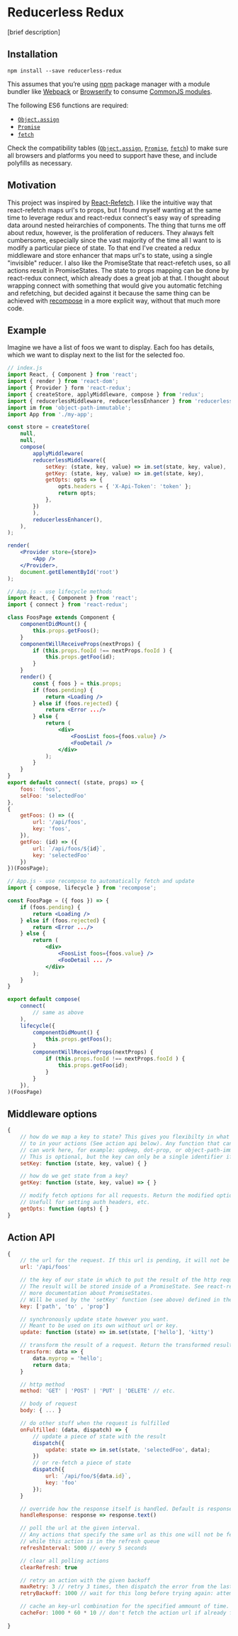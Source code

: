 Reducerless Redux
==================
[brief description]

## Installation
```
npm install --save reducerless-redux
```

This assumes that you’re using [npm](http://npmjs.com/) package manager with a module bundler like [Webpack](http://webpack.github.io) or [Browserify](http://browserify.org/) to consume [CommonJS modules](http://webpack.github.io/docs/commonjs.html).

The following ES6 functions are required:

- [`Object.assign`](https://developer.mozilla.org/en/docs/Web/JavaScript/Reference/Global_Objects/Object/assign)
- [`Promise`](https://developer.mozilla.org/en-US/docs/Web/JavaScript/Reference/Global_Objects/Promise)
- [`fetch`](https://developer.mozilla.org/en-US/docs/Web/API/GlobalFetch)

Check the compatibility tables ([`Object.assign`](https://kangax.github.io/compat-table/es6/#test-Object_static_methods_Object.assign), [`Promise`](https://kangax.github.io/compat-table/es6/#test-Promise), [`fetch`](http://caniuse.com/#feat=fetch)) to make sure all browsers and platforms you need to support have these, and include polyfills as necessary.

## Motivation

This project was inspired by [React-Refetch](https://github.com/heroku/react-refetch). I like the intuitive way that react-refetch maps url's to props, but I found myself wanting at the same time to leverage redux and react-redux connect's easy way of spreading data around nested heirarchies of components. The thing that turns me off about redux, however, is the proliferation of reducers. They always felt cumbersome, especially since the vast majority of the time all I want to is modify a particular piece of state. To that end I've created a redux middleware and store enhancer that maps url's to state, using a single "invisible" reducer. I also like the PromiseState that react-refetch uses, so all actions result in PromiseStates. The state to props mapping can be done by react-redux connect, which already does a great job at that. I thought about wrapping connect with something that would give you automatic fetching and refetching, but decided against it because the same thing can be achieved with [recompose](https://github.com/acdlite/recompose) in a more explicit way, without that much more code. 

## Example

Imagine we have a list of foos we want to display. Each foo has details, which we want to display next to the list for the selected foo. 

```jsx
// index.js
import React, { Component } from 'react';
import { render } from 'react-dom';
import { Provider } form 'react-redux';
import { createStore, applyMiddleware, compose } from 'redux';
import { reducerlessMiddleware, reducerlessEnhancer } from 'reducerless-redux';
import im from 'object-path-immutable';
import App from './my-app';

const store = createStore(
    null,
    null,
    compose(
        applyMiddleware(
        reducerlessMiddleware({
            setKey: (state, key, value) => im.set(state, key, value),
            getKey: (state, key, value) => im.get(state, key),
            getOpts: opts => {
                opts.headers = { 'X-Api-Token': 'token' };
                return opts;
            },
        })
        ),
        reducerlessEnhancer(),
    ),
);

render(
    <Provider store={store}>
        <App />
    </Provider>,
    document.getElementById('root')
);
```
```jsx
// App.js - use lifecycle methods
import React, { Component } from 'react';
import { connect } from 'react-redux';

class FoosPage extends Component {
    componentDidMount() {
        this.props.getFoos();
    }
    componentWillReceiveProps(nextProps) {
        if (this.props.fooId !== nextProps.fooId ) {
            this.props.getFoo(id);
        }
    }
    render() {
        const { foos } = this.props;
        if (foos.pending) {
            return <Loading />
        } else if (foos.rejected) {
            return <Error .../>
        } else {
            return (
                <div>
                    <FoosList foos={foos.value} />
                    <FooDetail />
                </div>
            );
        }
    }
}
export default connect( (state, props) => {
    foos: 'foos',
    selFoo: 'selectedFoo'
},
{
    getFoos: () => ({
        url: '/api/foos',
        key: 'foos',
    }),
    getFoo: (id) => ({
        url: `/api/foos/${id}`,
        key: 'selectedFoo'
    })
})(FoosPage);
```
```jsx
// App.js - use recompose to automatically fetch and update
import { compose, lifecycle } from 'recompose';

const FoosPage = ({ foos }) => {
    if (foos.pending) {
        return <Loading />
    } else if (foos.rejected) {
        return <Error .../>
    } else {
        return (
            <div>
                <FoosList foos={foos.value} />
                <FooDetail ... />
            </div>
        );
    }
}

export default compose(
    connect(
        // same as above
    ),
    lifecycle({
        componentDidMount() {
            this.props.getFoos();
        }
        componentWillReceiveProps(nextProps) {
            if (this.props.fooId !== nextProps.fooId ) {
                this.props.getFoo(id);
            }
        }
    }),
)(FoosPage)
```
## Middleware options
```jsx
{
    // how do we map a key to state? This gives you flexibilty in what you set the 'key' property
    // to in your actions (See action api below). Any function that can immutably update state 
    // can work here, for example: updeep, dot-prop, or object-path-immutable
    // This is optional, but the key can only be a single identifier if this isn't defined.
    setKey: function (state, key, value) { }

    // how do we get state from a key?
    getKey: function (state, key, value) => { }

    // modify fetch options for all requests. Return the modified options.
    // Usefull for setting auth headers, etc.
    getOpts: function (opts) { }
}
```

## Action API
```jsx
{
    // the url for the request. If this url is pending, it will not be fetched again.
    url: '/api/foos'

    // the key of our state in which to put the result of the http request.
    // The result will be stored inside of a PromiseState. See react-refetch for
    // more documentation about PromiseStates.
    // Will be used by the 'setKey' function (see above) defined in the middleware
    key: ['path', 'to' , 'prop']

    // synchronously update state however you want.
    // Meant to be used on its own without url or key.
    update: function (state) => im.set(state, ['hello'], 'kitty')

    // transform the result of a request. Return the transformed result
    transform: data => {
        data.myprop = 'hello';
        return data;
    }

    // http method
    method: 'GET' | 'POST' | 'PUT' | 'DELETE' // etc.

    // body of request
    body: { ... }

    // do other stuff when the request is fulfilled
    onFulfilled: (data, dispatch) => {
        // update a piece of state with the result
        dispatch({
            update: state => im.set(state, 'selectedFoo', data);
        })
        // or re-fetch a piece of state
        dispatch({
            url: `/api/foo/${data.id}`,
            key: 'foo'
        });
    }

    // override how the response itself is handled. Default is response.json()
    handleResponse: response => response.text()

    // poll the url at the given interval.
    // Any actions that specify the same url as this one will not be fetched
    // while this action is in the refresh queue
    refreshInterval: 5000 // every 5 seconds

    // clear all polling actions
    clearRefresh: true

    // retry an action with the given backoff
    maxRetry: 3 // retry 3 times, then dispatch the error from the last failed attempt
    retryBackoff: 1000 // wait for this long before trying again: attempt number * 1000

    // cache an key-url combination for the specified ammount of time.
    cacheFor: 1000 * 60 * 10 // don't fetch the action url if already fetched within 10 mins     
    
}
```